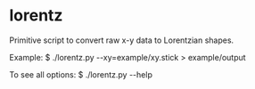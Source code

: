 lorentz
=======

Primitive script to convert raw x-y data to Lorentzian shapes.

Example:
    $ ./lorentz.py --xy=example/xy.stick > example/output

To see all options:
    $ ./lorentz.py --help
